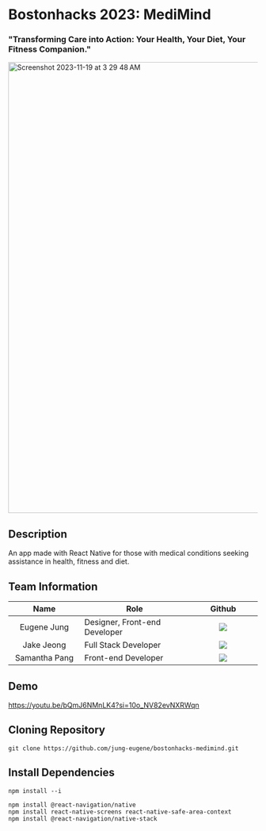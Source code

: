 # Bostonhacks 2023: MediMind

### "Transforming Care into Action: Your Health, Your Diet, Your Fitness Companion."

<img width="910" alt="Screenshot 2023-11-19 at 3 29 48 AM" src="https://github.com/jung-eugene/bostonhacks-medimind/assets/114817519/0bffee7e-b254-4711-97c2-802b81db5ccb">

## Description
An app made with React Native for those with medical conditions seeking assistance in health, fitness and diet.

## Team Information

<table width="900">
<thead>
<tr>
<th width="150" align="center">Name</th>
<th width="250" align="center">Role</th>
<th width="150" align="center">Github</th>
</tr> 
</thead>
<tbody>

<tr>
<td width="100" align="center">Eugene Jung</td>
<td width="250">Designer, Front-end Developer</td>
<td width="150" align="center">	
	<a href="https://github.com/jung-eugene">
	<img src="https://img.shields.io/badge/jungeugene-655ced?style=social&logo=github"/>
	</a>
</td>
	
<tr>
<td width="100" align="center">Jake Jeong</td>
<td width="250">Full Stack Developer</td>
<td width="150" align="center">	
	<a href="https://github.com/jakejeong5007">
	<img src="https://img.shields.io/badge/jakejeong5007-655ced?style=social&logo=github"/>
	</a>

<tr>
<td width="100" align="center">Samantha Pang</td>
<td width="250">Front-end Developer</td>
<td width="150" align="center">	
	<a href="https://github.com/samanthap88">
	<img src="https://img.shields.io/badge/samanthap88-655ced?style=social&logo=github"/>
	</a>
</td>

</tr>
</tbody>
</table>

## Demo
https://youtu.be/bQmJ6NMnLK4?si=10o_NV82evNXRWqn

## Cloning Repository
```
git clone https://github.com/jung-eugene/bostonhacks-medimind.git
```

## Install Dependencies
```
npm install --i
```
```
npm install @react-navigation/native
npm install react-native-screens react-native-safe-area-context
npm install @react-navigation/native-stack
```
